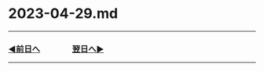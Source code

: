 # 2023-04-29.md

---
### [◀️前日へ](https://github.com/yuasys/chatty-journal/blob/main/2023/04/2023-04-28.md)&emsp;&emsp;&emsp;&emsp;[翌日へ▶️](https://github.com/yuasys/chatty-journal/blob/main/2023/04/2023-04-30.md)
---
